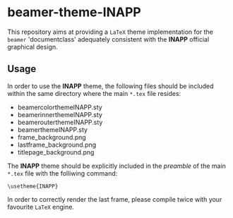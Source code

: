 # beamer-theme-INAPP

This repository aims at providing a `LaTeX` theme implementation for the `beamer` 'documentclass' adequately consistent with the **INAPP** official graphical design.

## Usage

In order to use the **INAPP** theme, the following files should be included within the same directory where the main `*.tex` file resides:
 * beamercolorthemeINAPP.sty
 * beamerinnerthemeINAPP.sty
 * beamerouterthemeINAPP.sty
 * beamerthemeINAPP.sty
 * frame_background.png
 * lastframe_background.png
 * titlepage_background.png
 
The **INAPP** theme should be explicitly included in the *preamble* of the main `*.tex` file with the folliwing command:

```TeX
\usetheme{INAPP}
```

In order to correctly render the last frame, please compile twice with your favourite `LaTeX` engine.
 
